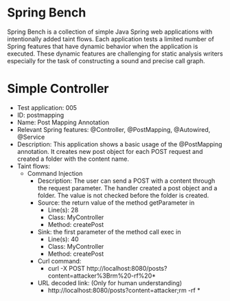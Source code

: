 # Spring Bench

Spring Bench is a collection of simple Java Spring web applications with intentionally added taint flows. 
Each application tests a limited number of Spring features that have dynamic behavior when the application is executed. 
These dynamic features are challenging for static analysis writers especially for the task of constructing a sound and precise call graph.   


# Simple Controller

* Test application: 005
* ID: postmapping
* Name: Post Mapping Annotation
* Relevant Spring features: @Controller, @PostMapping, @Autowired, @Service
* Description: This application shows a basic usage of the @PostMapping annotation. It creates new post object for each POST request and created a folder with the content name. 
* Taint flows: 
  * Command Injection
    * Description: The user can send a POST with a content through the request parameter. The handler created a post object and a folder. The value is not checked before the folder is created.  
    * Source: the return value of the method getParameter in 
        * Line(s): 28
        * Class: MyController
        * Method: createPost
    * Sink: the first parameter of the method call exec in 
        * Line(s): 40
        * Class: MyController
        * Method: createPost
    * Curl command:
        * curl -X POST http://localhost:8080/posts?content=attacker%3Brm%20-rf%20*
    * URL decoded link: (Only for human understanding)
        * http://localhost:8080/posts?content=attacker;rm -rf *


